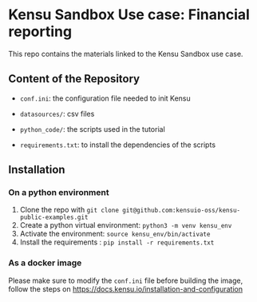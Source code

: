 # Kensu Sandbox Use case: Financial reporting

This repo contains the materials linked to the Kensu Sandbox use case.


## Content of the Repository

- `conf.ini`: the configuration file needed to init Kensu

- `datasources/`: csv files

- `python_code/`: the scripts used in the tutorial

- `requirements.txt`: to install the dependencies of the scripts


## Installation

### On a python environment

1. Clone the repo with `git clone git@github.com:kensuio-oss/kensu-public-examples.git`
2. Create a python virtual environment: `python3 -m venv kensu_env`
3. Activate the environment: `source kensu_env/bin/activate`
4. Install the requirements : `pip install -r requirements.txt`

### As a docker image

Please make sure to modify the `conf.ini` file before building the image, follow the steps on https://docs.kensu.io/installation-and-configuration

